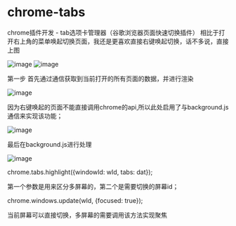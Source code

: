 # chrome-tabs
chrome插件开发 - tab选项卡管理器（谷歌浏览器页面快速切换插件）
相比于打开右上角的菜单唤起切换页面，我还是更喜欢直接右键唤起切换，话不多说，直接上图

![image](https://user-images.githubusercontent.com/30229036/145511636-437631c6-4b30-4561-8f00-6345df79a13b.png)
![image](https://user-images.githubusercontent.com/30229036/145511652-1544eb9b-0263-4068-b3da-09bb1f855958.png)

第一步
首先通过通信获取到当前打开的所有页面的数据，并进行渲染

![image](https://user-images.githubusercontent.com/30229036/145512409-28e89a8d-d068-4b61-9754-006f24f70dfa.png)

因为右键唤起的页面不能直接调用chrome的api,所以此处启用了与background.js通信来实现该功能；

![image](https://user-images.githubusercontent.com/30229036/145512482-d2c7f72c-44a8-4fd1-85cf-19fc9a6d1ab1.png)

最后在background.js进行处理

![image](https://user-images.githubusercontent.com/30229036/145512533-441cbd02-965f-46e0-ad3b-48a98cdde5bc.png)

chrome.tabs.highlight({windowId: wId, tabs: dat});

第一个参数是用来区分多屏幕的，第二个是需要切换的屏幕id；

chrome.windows.update(wId, {focused: true});

当前屏幕可以直接切换，多屏幕的需要调用该方法实现聚焦
